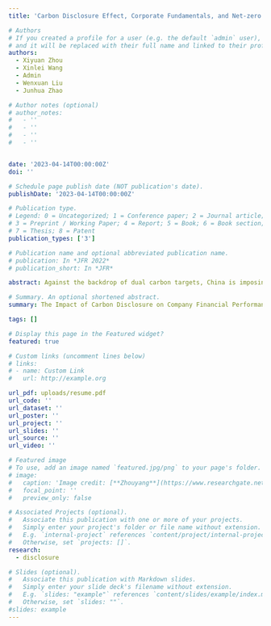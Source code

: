 ```yaml
---
title: 'Carbon Disclosure Effect, Corporate Fundamentals, and Net-zero Emission Target: Evidence from China'

# Authors
# If you created a profile for a user (e.g. the default `admin` user), write the username (folder name) here
# and it will be replaced with their full name and linked to their profile.
authors:
  - Xiyuan Zhou
  - Xinlei Wang
  - Admin
  - Wenxuan Liu
  - Junhua Zhao

# Author notes (optional)
# author_notes:
#   - ''
#   - ''
#   - ''
#   - ''


date: '2023-04-14T00:00:00Z'
doi: ''

# Schedule page publish date (NOT publication's date).
publishDate: '2023-04-14T00:00:00Z'

# Publication type.
# Legend: 0 = Uncategorized; 1 = Conference paper; 2 = Journal article;
# 3 = Preprint / Working Paper; 4 = Report; 5 = Book; 6 = Book section;
# 7 = Thesis; 8 = Patent
publication_types: ['3']

# Publication name and optional abbreviated publication name.
# publication: In *JFR 2022*
# publication_short: In *JFR*

abstract: Against the backdrop of dual carbon targets, China is imposing stricter policies on corporate carbon emissions. Enterprises' adaptability to climate change and green transformation management will have an important impact on the current and future financial performance of enterprises. Therefore, carbon disclosure is crucial as a way for companies to communicate carbon emissions information to investors. With the aid of artificial intelligence tools, we have established a database of emission disclosure information of 4,336 Chinese A-share listed companies from 2017 to 2022. Our results show that carbon disclosure behavior has a positive effect on corporate financial performance. Specifically, carbon disclosure increases firm stock returns, return on equity, and Tobin's Q, while reducing stock price volatility. These conclusions come through a series of robustness tests, including placebo tests, propensity matching scores, and two-stage least-squares models. Furthermore, we have examined the determinants of corporate carbon disclosure and find that environmental policies play a significant role in promoting disclosure. Our research underscores the importance of corporate carbon disclosure in enhancing climate change adaptability and reveals that the financial market responds favorably to companies that actively disclose their carbon emissions in response to environmental policies.

# Summary. An optional shortened abstract.
summary: The Impact of Carbon Disclosure on Company Financial Performance. (National Outstanding Award of National University Student Energy Economy Academic Creativity Competition (Top 5 in China)) (Working Paper)

tags: []

# Display this page in the Featured widget?
featured: true

# Custom links (uncomment lines below)
# links:
# - name: Custom Link
#   url: http://example.org

url_pdf: uploads/resume.pdf
url_code: ''
url_dataset: ''
url_poster: ''
url_project: ''
url_slides: ''
url_source: ''
url_video: ''

# Featured image
# To use, add an image named `featured.jpg/png` to your page's folder.
# image:
#   caption: 'Image credit: [**Zhouyang**](https://www.researchgate.net/profile/Zhou-Yang-18/research)'
#   focal_point: ''
#   preview_only: false

# Associated Projects (optional).
#   Associate this publication with one or more of your projects.
#   Simply enter your project's folder or file name without extension.
#   E.g. `internal-project` references `content/project/internal-project/index.md`.
#   Otherwise, set `projects: []`.
research:
  - disclosure

# Slides (optional).
#   Associate this publication with Markdown slides.
#   Simply enter your slide deck's filename without extension.
#   E.g. `slides: "example"` references `content/slides/example/index.md`.
#   Otherwise, set `slides: ""`.
#slides: example
---
```

